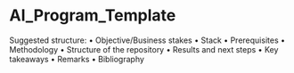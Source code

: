 # AI_Program_Template

Suggested structure: 
•	Objective/Business stakes
•	Stack 
•	Prerequisites
•	Methodology
•	Structure of the repository
•	Results and next steps
•	Key takeaways 
•	Remarks
•	Bibliography 
